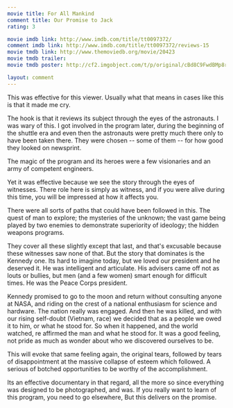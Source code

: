 ```yaml
---
movie title: For All Mankind
comment title: Our Promise to Jack
rating: 3

movie imdb link: http://www.imdb.com/title/tt0097372/
comment imdb link: http://www.imdb.com/title/tt0097372/reviews-15
movie tmdb link: http://www.themoviedb.org/movie/20423
movie tmdb trailer: 
movie tmdb poster: http://cf2.imgobject.com/t/p/original/cBd8C9FwdBMp8rSUVsjYe4HH3Tt.jpg

layout: comment
---
```


This was effective for this viewer. Usually what that means in cases like this is that it made me cry. 

The hook is that it reviews its subject through the eyes of the astronauts. I was wary of this. I got involved in the program later, during the beginning of the shuttle era and even then the astronauts were pretty much there only to have been taken there. They were chosen -- some of them -- for how good they looked on newsprint. 

The magic of the program and its heroes were a few visionaries and an army of competent engineers. 

Yet it was effective because we see the story through the eyes of witnesses. There role here is simply as witness, and if you were alive during this time, you will be impressed at how it affects you.

There were all sorts of paths that could have been followed in this. The quest of man to explore; the mysteries of the unknown; the vast game being played by two enemies to demonstrate superiority of ideology; the hidden weapons programs.

They cover all these slightly except that last, and that's excusable because these witnesses saw none of that. But the story that dominates is the Kennedy one. Its hard to imagine today, but we loved our president and he deserved it. He was intelligent and articulate. His advisers came off not as louts or bullies, but men (and a few women) smart enough for difficult times. He was the Peace Corps president. 

Kennedy promised to go to the moon and return without consulting anyone at NASA, and riding on the crest of a national enthusiasm for science and hardware. The nation really was engaged. And then he was killed, and with our rising self-doubt (Vietnam, race) we decided that as a people we owed it to him, or what he stood for. So when it happened, and the world watched, re affirmed the man and what he stood for. It was a good feeling, not pride as much as wonder about who we discovered ourselves to be.

This will evoke that same feeling again, the original tears, followed by tears of disappointment at the massive collapse of esteem which followed. A serious of botched opportunities to be worthy of the accomplishment.

Its an effective documentary in that regard, all the more so since everything was designed to be photographed, and was. If you really want to learn of this program, you need to go elsewhere, But this delivers on the promise.